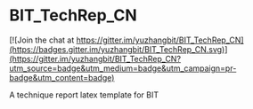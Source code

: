 # BIT_TechRep_CN

[![Join the chat at https://gitter.im/yuzhangbit/BIT_TechRep_CN](https://badges.gitter.im/yuzhangbit/BIT_TechRep_CN.svg)](https://gitter.im/yuzhangbit/BIT_TechRep_CN?utm_source=badge&utm_medium=badge&utm_campaign=pr-badge&utm_content=badge)

A technique report latex template for BIT
